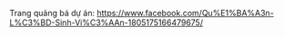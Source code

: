 Trang quảng bá dự án: https://www.facebook.com/Qu%E1%BA%A3n-L%C3%BD-Sinh-Vi%C3%AAn-1805175166479675/
